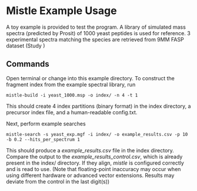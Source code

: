 # Mistle Example Usage

A toy example is provided to test the program. A library of simulated mass spectra (predicted by Prosit) of 1000 yeast peptides is used for reference. 3 experimental spectra matching the species are retrieved from 9MM FASP dataset (Study )

## Commands

Open terminal or change into this example directory. To construct the fragment index from the example spectral library, run

    mistle-build -i yeast_1000.msp -o index/ -n 4 -t 1
    
This should create 4 index partitions (binary format) in the index directory, a precursor index file, and a human-readable config.txt.

Next, perform example searches
    
    mistle-search -s yeast_exp.mgf -i index/ -o example_results.csv -p 10 -b 0.2 --hits_per_spectrum 1

This should produce a *example_results.csv* file in the index directory. Compare the output to the *example_results_control.csv*, which is already present in the index/ directory. If they align, *mistle* is configured correctly and is read to use. (Note that floating-point inaccuracy may occur when using different hardware or advanced vector extensions. Results may deviate from the control in the last digit(s))